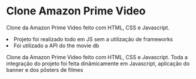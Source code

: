 <h1>Clone Amazon Prime Video</h1>

 <p> Clone da Amazon Prime Video feito com HTML, CSS e Javascript. </p>
 <li>Projeto foi realizado todo em JS sem a utilização de frameworks </li>
 <li>Foi utilizado a API do the movie db</li>
 <p> Clone da Amazon Prime Video feito com HTML, CSS e Javascript. Toda a integração do projeto foi feita dinâmicamente em Javascript, aplicação do banner e dos pôsters de filmes</p><br>
 


